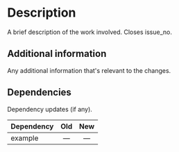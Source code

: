 <!-- PR title -->
<!--
  Prefix with the following
  Feature:
  Post:
  Security:
  Hotfix:
-->

# Description

A brief description of the work involved. Closes issue_no.

## Additional information

Any additional information that's relevant to the changes.

## Dependencies

Dependency updates (if any).

| Dependency | Old | New |
|------------|:---:|:---:|
| example    |  —  |  —  |
